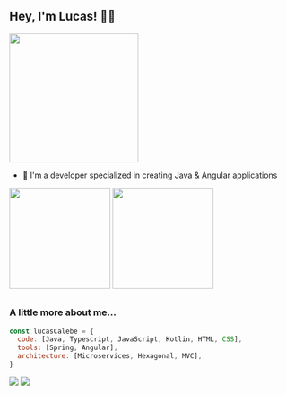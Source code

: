 ## Hey, I'm Lucas! 🧑‍🚀
<img align='center' src="https://media.giphy.com/media/ZVik7pBtu9dNS/giphy.gif" width="230">
 
- 🔭 I'm a developer specialized in creating Java & Angular applications

<div>
  <img height="180px" src="https://github-readme-stats.vercel.app/api?username=lucascalebe"/>
  <img height="180px" src="https://github-readme-stats.vercel.app/api/top-langs/?username=lucascalebe"/>
</div> 

##

### A little more about me...  

```javascript
const lucasCalebe = {
  code: [Java, Typescript, JavaScript, Kotlin, HTML, CSS],
  tools: [Spring, Angular],
  architecture: [Microservices, Hexagonal, MVC],
}
```

<div>
 <a href="https://www.linkedin.com/in/lucascalebe07/"><img src="https://img.shields.io/badge/LinkedIn-0077B5?style=for-the-badge&logo=linkedin&logoColor=white"></a> 
 <a href="mailto:lucascalebe97@gmail.com"><img src="https://img.shields.io/badge/Gmail-D14836?style=for-the-badge&logo=gmail&logoColor=white"></a> 
</div>
